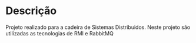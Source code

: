 # Descrição

Projeto realizado para a cadeira de Sistemas Distribuidos.
Neste projeto são utilizadas as tecnologias de RMI e RabbitMQ
